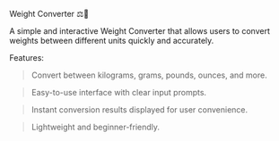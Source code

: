 Weight Converter ⚖️🔄

A simple and interactive Weight Converter that allows users to convert weights between different units quickly and accurately.

Features:

> Convert between kilograms, grams, pounds, ounces, and more.

> Easy-to-use interface with clear input prompts.

> Instant conversion results displayed for user convenience.

> Lightweight and beginner-friendly.

